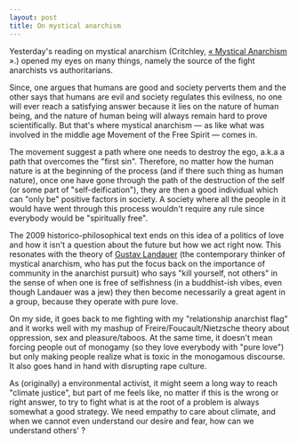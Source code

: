 ```yaml
---
layout: post
title: On mystical anarchism
---
```


Yesterday's reading on mystical anarchism (Critchley, [« Mystical Anarchism](https://www.tandfonline.com/doi/abs/10.1558/crit.v10i2.272) ».) opened my eyes on many things, namely the source of the fight anarchists vs authoritarians.

Since, one argues that humans are good and society perverts them and the other says that humans are evil and society regulates this evilness, no one will ever reach a satisfying answer because it lies on the nature of human being, and the nature of human being will always remain hard to prove scientifically.  But that's where mystical anarchism — as like what was involved in the middle age Movement of the Free Spirit — comes in.

The movement suggest a path where one needs to destroy the ego, a.k.a a path that overcomes the "first sin". Therefore, no matter how the human nature is at the beginning of the process (and if there such thing as human nature), once one have gone through the path of the destruction of the self (or some part of "self-deification"), they are then a good individual which can "only be"  positive factors in society. A society where all the people in it would have went through this process  wouldn't require any rule since everybody would be "spiritually free".
 
The 2009 historico-philosophical text ends on this idea of a politics of love and how it isn't a question about the future but how we act right now. This resonates with the theory of [Gustav Landauer](http://theanarchistlibrary.org/library/james-horrox-gustav-landauer-1870-1919) (the contemporary thinker of mystical anarchism, who has put the focus back on the importance of community in the anarchist pursuit) who says "kill yourself, not others" in the sense of when one is free of selfishness (in a buddhist-ish vibes, even though Landauer was a jew) they then become necessarily a great agent in a group, because they operate with pure love.

On my side, it goes back to me fighting with my "relationship anarchist flag" and it works well with my mashup of Freire/Foucault/Nietzsche theory about oppression, sex and pleasure/taboos. At the same time, it doesn't mean forcing people out of monogamy (so they love everybody with "pure love") but only making people realize what is toxic in the monogamous discourse. It also goes hand in hand with disrupting rape culture. 

As (originally) a environmental activist, it might seem a long way to reach "climate justice", but part of me feels like, no matter if this is the wrong or right answer, to try to fight what is at the root of a problem is always somewhat a good strategy. We need empathy to care about climate, and when we cannot even understand our desire and fear, how can we understand others' ? 


